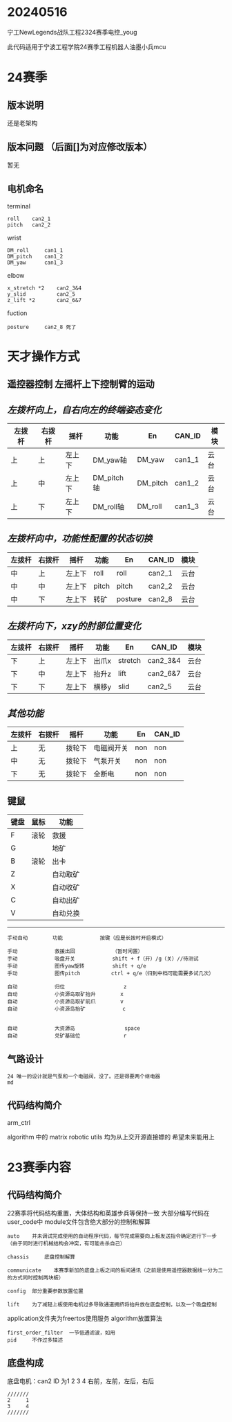 # 20240516

宁工NewLegends战队工程2324赛季电控_youg

此代码适用于宁波工程学院24赛季工程机器人油墨小兵mcu

# **24赛季**

## 版本说明

还是老架构

## 版本问题 （后面[]为对应修改版本）

暂无

## 电机命名

terminal 

    roll    can2_1
    pitch   can2_2

wrist 


    DM_roll     can1_1
    DM_pitch    can1_2
    DM_yaw      can1_3

elbow 

    x_stretch *2    can2_3&4
    y_slid          can2_5
    z_lift *2       can2_6&7

fuction

    posture     can2_8 死了




# 天才操作方式

## 遥控器控制 左摇杆上下控制臂的运动
*左拨杆向上，自右向左的终端姿态变化*
------------------------------------------------------------------------------
左拨杆  | 右拨杆 | 摇杆         | 功能            | En            | CAN_ID      | 模块
------ | ------ | ----------- | --------------- | ------------- | -------------  |  -------------
上     | 上    |   左上下     | DM_yaw轴            | DM_yaw          | can1_1      | 云台
上     | 中    |   左上下     | DM_pitch轴          | DM_pitch        | can1_2      | 云台
上     | 下    |   左上下     | DM_roll轴           | DM_roll         | can1_3      | 云台

*左拨杆向中，功能性配置的状态切换*
------------------------------------------------------------------------------
左拨杆 | 右拨杆 | 摇杆         | 功能            | En             | CAN_ID        | 模块
------ | ------ | ----------- | --------------- | -------------- | -----------  |  ----------
中     | 上    |   左上下     | roll            | roll            | can2_1      | 云台
中     | 中    |   左上下     | pitch           | pitch           | can2_2      | 云台
中     | 下    |   左上下     | 转矿            | posture          | can2_8      | 云台

*左拨杆向下，xzy的肘部位置变化*
----------------------------------------------------------------------------------------
左拨杆 | 右拨杆 | 摇杆         | 功能            | En           | CAN_ID        | 模块
----- | ------ | ----------- | --------------- | ------------ | --------------  |  -------
下     | 上    |   左上下     | 出爪x            | stretch      | can2_3&4      | 云台
下     | 中    |   左上下     | 抬升z            | lift         | can2_6&7      | 云台
下     | 下    |   左上下     | 横移y            | slid         | can2_5      | 云台

*其他功能*
-----------------------------------------------------------------------------
左拨杆 | 右拨杆 | 摇杆         | 功能            | En           | CAN_ID
----  | ------ | ----------- | --------------- | ------------ | -------------
上     | 无    |   拨轮下       |电磁阀开关         | non          | non
中     | 无    |   拨轮下       |气泵开关         | non          | non
下     | 无    |   拨轮下       |全断电         | non          | non

## 键鼠


键盘    |   鼠标     |   功能
------  | --------  | --------
F       | 滚轮      | 救援
G       |           | 地矿
B       | 滚轮      | 出卡
Z       |           | 自动取矿
X       |           | 自动收矿
C       |           | 自动出矿
V       |           | 自动兑换
------------------------------------------------------------------


    手动自动        功能            按键（应是长按时开启模式）

    手动            救援出回            （暂时闲置）
    手动            吸盘开关            shift + f（开）/g（关）//待测试
    手动            图传yaw旋转         shift + q/e     
    手动            图传pitch          ctrl + q/e（归到中档可能需要多试几次）    

    自动            归位                   z  
    自动            小资源岛取矿抬升        x  
    自动            小资源岛取矿前爪        v
    自动            小资源岛抬矿            c


    自动            大资源岛                space
    自动            兑矿基础位              r         

## 气路设计

    24 唯一的设计就是气泵和一个电磁阀，没了。还是得要两个继电器
    md

## 代码结构简介
arm_ctrl 

algorithm 中的 matrix robotic utils 均为从上交开源直接嫖的
    希望未来能用上


# **23赛季内容**

## 代码结构简介
22赛季将代码结构重置，大体结构和英雄步兵等保持一致
大部分编写代码在user_code中
module文件包含绝大部分的控制和解算

    auto    并未调试完成使用的自动程序代码，每节完成需要向上板发送指令确定进行下一步（由于同时进行机械结构会冲突，有可能击杀自己）

    chassis     底盘控制解算

    communicate    本赛季新加的底盘上板之间的板间通讯（之前是使用遥控器数据线一分为二的方式同时控制两块板）

    config  部分重要参数放置位置

    lift    为了减轻上板使用电机过多导致通道拥挤将抬升放在底盘控制，以及一个吸盘控制

application文件夹为freertos使用服务
algorithm放置算法

    first_order_filter  一节低通滤波，如用
    pid     不作过多描述



## 底盘构成

底盘电机：can2  ID 为1 2 3 4 右前，左前，左后，右后
    
    ///////
    2     1
    3     4   
    ///////
